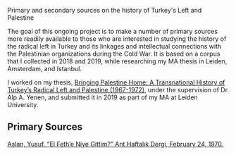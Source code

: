 <html>
<body>
<p>Primary and secondary sources on the history of Turkey's Left and Palestine</p>

<p>The goal of this ongoing project is to make a number of primary sources more readily available to those who are interested in studying the history of the radical left in Turkey and its linkages and intellectual connections with the Palestinian organizations during the Cold War. It is based on a corpus that I collected in 2018 and 2019, while researching my MA thesis in Leiden, Amsterdam, and Istanbul.</p>

<p>I worked on my thesis, <a href="https://studenttheses.universiteitleiden.nl/handle/1887/82728">Bringing Palestine Home: A Transnational History of Turkey’s Radical Left and Palestine (1967-1972)</a>, under the supervision of Dr. Alp A. Yenen, and submitted it in 2019 as part of my MA at Leiden University.</p> 

<h2>Primary Sources</h2>
<p><a href="Primary Sources/Aslan - 1970 - El Feth'e Niye Gittim.md">Aslan, Yusuf. “El Feth’e Niye Gittim?” Ant Haftalık Dergi, February 24, 1970.</a></p>
</body>
</html>